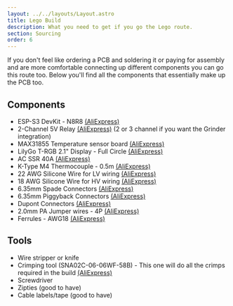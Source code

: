 ```yaml
---
layout: ../../layouts/Layout.astro
title: Lego Build
description: What you need to get if you go the Lego route.
section: Sourcing
order: 6
---
```


If you don't feel like ordering a PCB and soldering it or paying for assembly and are more comfortable connecting up different components you can go this route too. Below you'll find all the components that essentially make up the PCB too.

## Components

* ESP-S3 DevKit - N8R8 [(AliExpress)](https://s.click.aliexpress.com/e/_EQmqlAC)
* 2-Channel 5V Relay [(AliExpress)](https://s.click.aliexpress.com/e/_ExUVY9J) (2 or 3 channel if you want the Grinder integration)
* MAX31855 Temperature sensor board [(AliExpress)](https://s.click.aliexpress.com/e/_EuEbJO4)
* LilyGo T-RGB 2.1" Display - Full Circle [(AliExpress)](https://s.click.aliexpress.com/e/_Eju6rYD)
* AC SSR 40A [(AliExpress)](https://s.click.aliexpress.com/e/_EvPScvr)
* K-Type M4 Thermocouple - 0.5m [(AliExpress)](https://s.click.aliexpress.com/e/_Exzhqx7)
* 22 AWG Silicone Wire for LV wiring [(AliExpress)](https://s.click.aliexpress.com/e/_EH7UMS8)
* 18 AWG Silicone Wire for HV wiring [(AliExpress)](https://s.click.aliexpress.com/e/_EJEs0ak)
* 6.35mm Spade Connectors [(AliExpress)](https://s.click.aliexpress.com/e/_Ew8LURi)
* 6.35mm Piggyback Connectors [(AliExpress)](https://s.click.aliexpress.com/e/_EH4r52U)
* Dupont Connectors [(AliExpress)](https://s.click.aliexpress.com/e/_Ewjx5ks)
* 2.0mm PA Jumper wires - 4P [(AliExpress)](https://s.click.aliexpress.com/e/_EQEyQGy)
* Ferrules - AWG18 [(AliExpress)](https://s.click.aliexpress.com/e/_EuV5olm)

## Tools

* Wire stripper or knife
* Crimping tool  (SNA02C-06-06WF-58B) - This one will do all the crimps required in the build [(AliExpress)](https://a.aliexpress.com/_EuVLJ9A)
* Screwdriver
* Zipties (good to have)
* Cable labels/tape (good to have)
